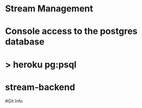 # Stream Management


# Console access to the postgres database
# > heroku pg:psql

# stream-backend

#Git Info
